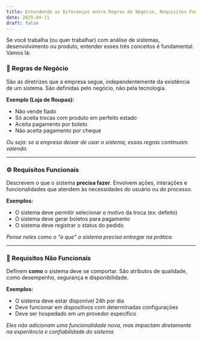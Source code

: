 ```yaml
---
title: Entendendo as Diferenças entre Regras de Negócio, Requisitos Funcionais e Não Funcionais
date: 2025-04-11
draft: false
---
```


Se você trabalha (ou quer trabalhar) com análise de sistemas, desenvolvimento ou produto, entender esses três conceitos é fundamental. Vamos lá:

### 📌 Regras de Negócio

São as diretrizes que a empresa segue, independentemente da existência de um sistema. São definidas pelo negócio, não pela tecnologia.

**Exemplo (Loja de Roupas):**

- Não vende fiado
- Só aceita trocas com produto em perfeito estado
- Aceita pagamento por boleto
- Não aceita pagamento por cheque

_Ou seja: se a empresa deixar de usar o sistema, essas regras continuam valendo._

---

### ⚙️ Requisitos Funcionais

Descrevem o que o sistema **precisa fazer**. Envolvem ações, interações e funcionalidades que atendem às necessidades do usuário ou do processo.

**Exemplos:**

- O sistema deve permitir selecionar o motivo da troca (ex: defeito)
- O sistema deve gerar boletos para pagamento
- O sistema deve registrar o status do pedido

_Pense neles como o “o que” o sistema precisa entregar na prática._

---

### 🔧 Requisitos Não Funcionais

Definem **como** o sistema deve se comportar. São atributos de qualidade, como desempenho, segurança e disponibilidade.

**Exemplos:**

- O sistema deve estar disponível 24h por dia
- Deve funcionar em dispositivos com determinadas configurações
- Deve ser hospedado em um provedor específico

_Eles não adicionam uma funcionalidade nova, mas impactam diretamente na experiência e confiabilidade do sistema._
